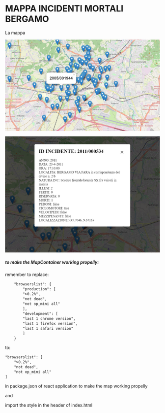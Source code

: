 # MAPPA INCIDENTI MORTALI BERGAMO

La mappa 

![application map](/SERVER/images/map.png)

![information](/SERVER/images/info.png)

##### to make the MapContainer working propelly:

remember to replace:
```
    "browserslist": {
        "production": [
        ">0.2%",
        "not dead",
        "not op_mini all"
        ],
        "development": [
        "last 1 chrome version",
        "last 1 firefox version",
        "last 1 safari version"
        ]
    }
```
to:
```
"browserslist": [
    ">0.2%",
    "not dead",
    "not op_mini all"
]
```
in package.json of react application to make the map working propelly

and

import the style in the header of index.html
